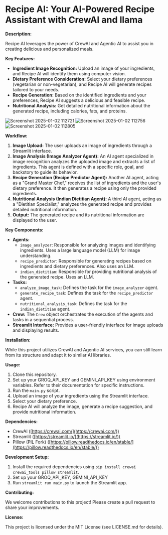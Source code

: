 # Recipe AI: Your AI-Powered Recipe Assistant with CrewAI and llama

**Description:**

Recipe AI leverages the power of CrewAI and Agentic AI to assist you in creating delicious and personalized meals.

**Key Features:**

-   **Ingredient Image Recognition:** Upload an image of your ingredients, and Recipe AI will identify them using computer vision.
-   **Dietary Preference Consideration:** Select your dietary preferences (vegetarian or non-vegetarian), and Recipe AI will generate recipes tailored to your needs.
-   **Recipe Generation:** Based on the identified ingredients and your preferences, Recipe AI suggests a delicious and feasible recipe.
-   **Nutritional Analysis:** Get detailed nutritional information about the generated recipe, including calories, fats, and proteins.

![Screenshot 2025-01-02 112721](https://github.com/user-attachments/assets/d6ce11aa-9c2d-481f-9208-209dfc92e6a1)
![Screenshot 2025-01-02 112756](https://github.com/user-attachments/assets/acc77ac2-349d-4663-a408-bab06fdfc766)
![Screenshot 2025-01-02 112805](https://github.com/user-attachments/assets/03e30ddc-2c73-4cb3-ab9d-5785db26e017)


**Workflow:**

1.  **Image Upload:** The user uploads an image of ingredients through a Streamlit interface.
2.  **Image Analysis (Image Analyzer Agent):** An AI agent specialized in image recognition analyzes the uploaded image and extracts a list of ingredients. This agent is defined with a specific role, goal, and backstory to guide its behavior.
3.  **Recipe Generation (Recipe Predictor Agent):** Another AI agent, acting as a "Grand Master Chef," receives the list of ingredients and the user's dietary preference. It then generates a recipe using only the provided ingredients.
4.  **Nutritional Analysis (Indian Dietitian Agent):** A third AI agent, acting as a "Dietitian Specialist," analyzes the generated recipe and provides detailed nutritional information.
5.  **Output:** The generated recipe and its nutritional information are displayed to the user.

**Key Components:**

-   **Agents:**
    -   `image_analyzer`: Responsible for analyzing images and identifying ingredients. Uses a large language model (LLM) for image understanding.
    -   `recipe_predictor`: Responsible for generating recipes based on ingredients and dietary preferences. Also uses an LLM.
    -   `indian_dietitian`: Responsible for providing nutritional analysis of the generated recipe. Uses an LLM.
-   **Tasks:**
    -   `analyze_image_task`: Defines the task for the `image_analyzer` agent.
    -   `generate_recipe_task`: Defines the task for the `recipe_predictor` agent.
    -   `nutritional_analysis_task`: Defines the task for the `indian_dietitian` agent.
-   **Crew:** The `Crew` object orchestrates the execution of the agents and tasks in a sequential process.
-   **Streamlit Interface:** Provides a user-friendly interface for image uploads and displaying results.


**Installation:**

While this project utilizes CrewAI and Agentic AI services, you can still learn from its structure and adapt it to similar AI libraries.

**Usage:**

1.  Clone this repository.
2.  Set up your GROQ_API_KEY and GEMINI_API_KEY using environment variables. Refer to their documentation for specific instructions.
3.  Run the `main.py` script.
4.  Upload an image of your ingredients using the Streamlit interface.
5.  Select your dietary preference.
6.  Recipe AI will analyze the image, generate a recipe suggestion, and provide nutritional information.

**Dependencies:**

-   CrewAI ([https://crewai.com/](https://crewai.com/))
-   Streamlit ([https://streamlit.io/](https://streamlit.io/))
-   Pillow (PIL Fork) ([https://pillow.readthedocs.io/en/stable/](https://pillow.readthedocs.io/en/stable/))

**Development Setup:**

1.  Install the required dependencies using `pip install crewai crewai_tools pillow streamlit`.
2.  Set up your GROQ_API_KEY, GEMINI_API_KEY
3.  Run `streamlit run main.py` to launch the Streamlit app.

**Contributing:**

We welcome contributions to this project! Please create a pull request to share your improvements.

**License:**

This project is licensed under the MIT License (see LICENSE.md for details).

